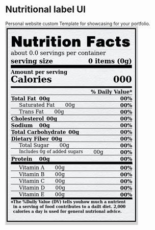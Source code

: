 # Nutritional label UI
Personal website custom Template for showcasing for your portfolio.
![Alt text](https://github.com/moseleygj/WebPages/blob/master/NutritionLabelUI/Screenshot.png)
